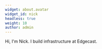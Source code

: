 ```yaml
---
widget: about.avatar
widget_id: nick
headless: true
weight: 10
author: admin
---
```

Hi, I'm Nick. I build infrastructure at Edgecast.
